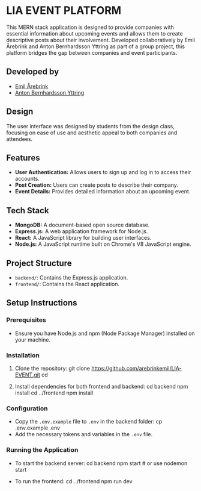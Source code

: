 # LIA EVENT PLATFORM

This MERN stack application is designed to provide companies with essential information about upcoming events and allows them to create descriptive posts about their involvement. Developed collaboratively by Emil Årebrink and Anton Bernhardsson Yttring as part of a group project, this platform bridges the gap between companies and event participants.

## Developed by
- [Emil Årebrink](https://github.com/arebrinkemil)
- [Anton Bernhardsson Yttring](https://github.com/AntonBeYt)

## Design
The user interface was designed by students from the design class, focusing on ease of use and aesthetic appeal to both companies and attendees.

## Features
- **User Authentication:** Allows users to sign up and log in to access their accounts.
- **Post Creation:** Users can create posts to describe their company.
- **Event Details:** Provides detailed information about an upcoming event.

## Tech Stack
- **MongoDB:** A document-based open source database.
- **Express.js:** A web application framework for Node.js.
- **React:** A JavaScript library for building user interfaces.
- **Node.js:** A JavaScript runtime built on Chrome's V8 JavaScript engine.

## Project Structure
- `backend/`: Contains the Express.js application.
- `frontend/`: Contains the React application.

## Setup Instructions

### Prerequisites
- Ensure you have Node.js and npm (Node Package Manager) installed on your machine.

### Installation
1. Clone the repository:
git clone https://github.com/arebrinkemil/LIA-EVENT.git
cd <your-repository>

2. Install dependencies for both frontend and backend:
cd backend
npm install
cd ../frontend
npm install


### Configuration
- Copy the `.env.example` file to `.env` in the backend folder:
cp .env.example .env
- Add the necessary tokens and variables in the `.env` file.

### Running the Application
- To start the backend server:
cd backend
npm start # or use nodemon start

- To run the frontend:
cd ../frontend
npm run dev


